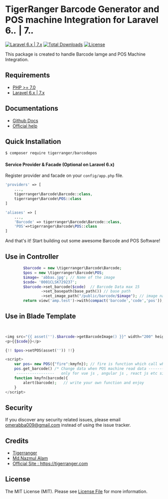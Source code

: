 # TigerRanger Barcode Generator and POS machine Integration for Laravel 6.*.* | 7.*.*

[![Laravel 6.x | 7.x](https://img.shields.io/badge/Laravel-6.x.x|7.x.x-orangered.svg)](http://laravel.com)
[![Total Downloads](https://poser.pugx.org/yajra/laravel-datatables-oracle/downloads.png)](https://packagist.org/packages/tigerranger/barcodepos)
[![License](https://img.shields.io/github/license/mashape/apistatus.svg)](https://packagist.org/packages/tigerranger/barcodepos)

This package is created to handle Barcode Iamge and POS Machine Integration. 

## Requirements
- [PHP >= 7.0](http://php.net/)
- [Laravel 6.x | 7.x ](https://github.com/laravel/framework)

## Documentations
- [Github Docs](https://github.com/tigerranger/barcodepos-docs)
- [Official help](https://tigerranger.com/barcodepos/helper/)


## Quick Installation
```bash
$ composer require tigerranger/barcodepos
```

#### Service Provider & Facade (Optional on Laravel 6.x)
Register provider and facade on your `config/app.php` file.
```php
'providers' => [
    ...,
    tigerranger\Barcode\Barcode::class,
	tigerranger\Barcode\POS::class
]

'aliases' => [
    ...,
    'Barcode' => tigerranger\Barcode\Barcode::class,
	'POS'=>tigerranger\Barcode\POS::class
]
```

And that's it! Start building out some awesome Barcode and POS Software!




## Use in Controller

```php
        $barcode = new \tigerranger\Barcode\Barcode;
        $pos = new \tigerranger\Barcode\POS;
        $image= 'abbas.jpg'; // Name of the image
        $code= '0001CLSK729237';
        $barcode->set_barcode($code)  // Barcode Data max 15
                ->set_basepath(base_path()) // base path
                ->set_image_path("/public/barcode/$image"); // image name with path
        return view('amp.test')->with(compact('barcode','code','pos'));

```

## Use in Blade Template

```php


<img src="{{ asset('').$barcode->getBarcodeImage() }}" width="200" height="auto" />
<p>{{$code}}</p>

{!! $pos->setPOS(asset('')) !!}

<script>
    var pos= new POS({"fire":kmyfn}); // fire is function which call when POS machine read data
	pos.get_barcode() /* Change data when POS machine read data ---------
     -----------------   only for vue js , angular js , react js etc similar FM */
    function kmyfn(barcode){
        alert(barcode);   // write your own function and enjoy
    }
</script>


```

## Security

If you discover any security related issues, please email [omerabba009@gmail.com](mailto:omerabba009@gmail.com) instead of using the issue tracker.

## Credits

- [Tigerranger](https://github.com/tigerranger)
- [Md.Nazmul Alam](https://nazmul-alam.com)
- [Official Site : https://tigerranger.com ](https://tigerranger.com)

## License

The MIT License (MIT). Please see [License File](https://github.com/tigerranger/barcodepos/blob/master/LICENSE.md) for more information.
